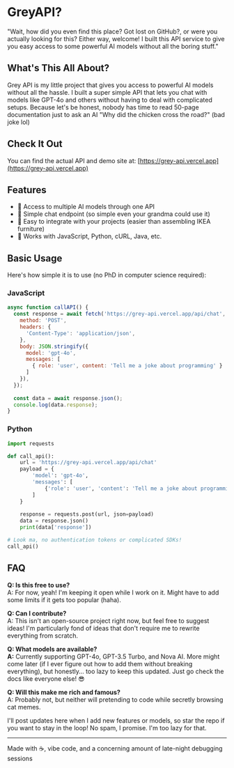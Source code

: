 # GreyAPI?

"Wait, how did you even find this place? Got lost on GitHub?, or were you actually looking for this? Either way, welcome! I built this API service to give you easy access to some powerful AI models without all the boring stuff."

## What's This All About?

Grey API is my little project that gives you access to powerful AI models without all the hassle. I built a super simple API that lets you chat with models like GPT-4o and others without having to deal with complicated setups. Because let's be honest, nobody has time to read 50-page documentation just to ask an AI "Why did the chicken cross the road?" (bad joke lol)

## Check It Out

You can find the actual API and demo site at: [https://grey-api.vercel.app](https://grey-api.vercel.app)

## Features

- 🧠 Access to multiple AI models through one API
- 💬 Simple chat endpoint (so simple even your grandma could use it)
- 🔌 Easy to integrate with your projects (easier than assembling IKEA furniture)
- 🚀 Works with JavaScript, Python, cURL, Java, etc.

## Basic Usage

Here's how simple it is to use (no PhD in computer science required):

### JavaScript

```javascript
async function callAPI() {
  const response = await fetch('https://grey-api.vercel.app/api/chat', {
    method: 'POST',
    headers: {
      'Content-Type': 'application/json',
    },
    body: JSON.stringify({
      model: 'gpt-4o',
      messages: [
        { role: 'user', content: 'Tell me a joke about programming' }
      ]
    }),
  });
  
  const data = await response.json();
  console.log(data.response);
}
```

### Python

```python
import requests

def call_api():
    url = 'https://grey-api.vercel.app/api/chat'
    payload = {
        'model': 'gpt-4o',
        'messages': [
            {'role': 'user', 'content': 'Tell me a joke about programming'}
        ]
    }
    
    response = requests.post(url, json=payload)
    data = response.json()
    print(data['response'])

# Look ma, no authentication tokens or complicated SDKs!
call_api()
```

## FAQ

**Q: Is this free to use?**  
A: For now, yeah! I'm keeping it open while I work on it. Might have to add some limits if it gets too popular (haha).

**Q: Can I contribute?**  
A: This isn't an open-source project right now, but feel free to suggest ideas! I'm particularly fond of ideas that don't require me to rewrite everything from scratch.

**Q: What models are available?**  
**A:** Currently supporting GPT-4o, GPT-3.5 Turbo, and Nova AI. More might come later (if I ever figure out how to add them without breaking everything), but honestly… too lazy to keep this updated. Just go check the docs like everyone else! 😎

**Q: Will this make me rich and famous?**  
A: Probably not, but neither will pretending to code while secretly browsing cat memes.


I'll post updates here when I add new features or models, so star the repo if you want to stay in the loop! No spam, I promise. I'm too lazy for that.

---

Made with ☕, vibe code, and a concerning amount of late-night debugging sessions
